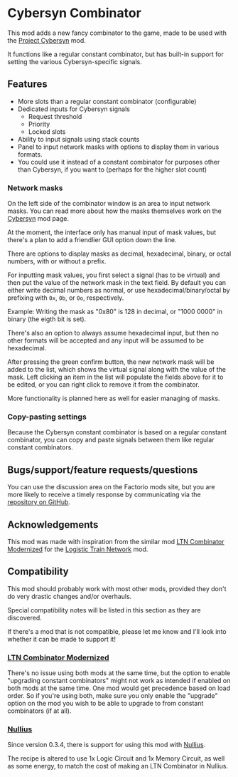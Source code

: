 # Cybersyn Combinator

This mod adds a new fancy combinator to the game, made to be used with the [Project Cybersyn][cybersyn] mod.

It functions like a regular constant combinator, but has built-in support for setting the various Cybersyn-specific signals.

## Features

 - More slots than a regular constant combinator (configurable)
 - Dedicated inputs for Cybersyn signals
   - Request threshold
   - Priority
   - Locked slots
 - Ability to input signals using stack counts
 - Panel to input network masks with options to display them in various formats.
 - You could use it instead of a constant combinator for purposes other than Cybersyn, if you want to (perhaps for the higher slot count)

### Network masks

On the left side of the combinator window is an area to input network masks.
You can read more about how the masks themselves work on the [Cybersyn][cybersyn] mod page.

At the moment, the interface only has manual input of mask values, but there's a plan to add a friendlier GUI option down the line.

There are options to display masks as decimal, hexadecimal, binary, or octal numbers, with or without a prefix.

For inputting mask values, you first select a signal (has to be virtual) and then put the value of the network mask in the text field.
By default you can either write decimal numbers as normal, or use hexadecimal/binary/octal by prefixing with `0x`, `0b`, or `0o`, respectively.

Example: Writing the mask as "0x80" is 128 in decimal, or "1000 0000" in binary (the eigth bit is set).

There's also an option to always assume hexadecimal input, but then no other formats will be accepted and any input will be assumed to be hexadecimal.

After pressing the green confirm button, the new network mask will be added to the list, which shows the virtual signal along with the value of the mask.
Left clicking an item in the list will populate the fields above for it to be edited, or you can right click to remove it from the combinator.

More functionality is planned here as well for easier managing of masks.

### Copy-pasting settings

Because the Cybersyn constant combinator is based on a regular constant combinator, you can copy and paste signals between them like regular constant combinators.

## Bugs/support/feature requests/questions

You can use the discussion area on the Factorio mods site, but you are more likely to receive a timely response by communicating via the [repository on GitHub][github].

## Acknowledgements

This mod was made with inspiration from the similar mod [LTN Combinator Modernized][ltnc] for the [Logistic Train Network][ltn] mod.

## Compatibility

This mod should probably work with most other mods, provided they don't do very drastic changes and/or overhauls.

Special compatibility notes will be listed in this section as they are discovered.

If there's a mod that is not compatible, please let me know and I'll look into whether it can be made to support it!

### [LTN Combinator Modernized][ltnc]

There's no issue using both mods at the same time, but the option to enable "upgrading constant combinators" might not work as intended if enabled on both mods at the same time.
One mod would get precedence based on load order.
So if you're using both, make sure you only enable the "upgrade" option on the mod you wish to be able to upgrade to from constant combinators (if at all).

### [Nullius][]

Since version 0.3.4, there is support for using this mod with [Nullius][].

The recipe is altered to use 1x Logic Circuit and 1x Memory Circuit, as well as some energy, to match the cost of making an LTN Combinator in Nullius.

[github]: https://github.com/Sharparam/cybersyn-combinator
[cybersyn]: https://mods.factorio.com/mod/cybersyn
[ltnc]: https://mods.factorio.com/mod/LTN_Combinator_Modernized
[ltn]: https://mods.factorio.com/mod/LogisticTrainNetwork
[nullius]: https://mods.factorio.com/mod/nullius
